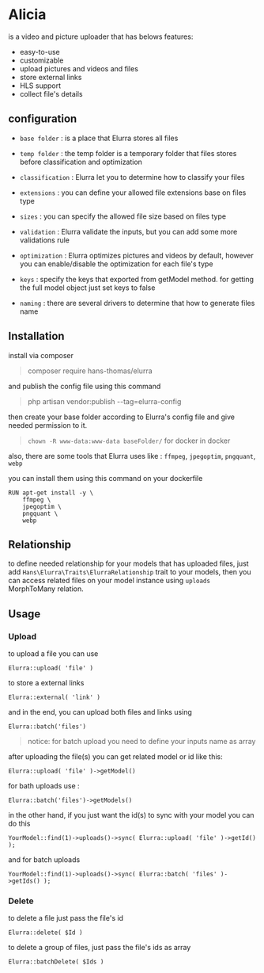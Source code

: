 # Alicia

is a video and picture uploader that has belows features:

- easy-to-use
- customizable
- upload pictures and videos and files
- store external links
- HLS support
- collect file's details

## configuration

- `base folder` : is a place that Elurra stores all files
- `temp folder` : the temp folder is a temporary folder that files stores before classification and optimization
- `classification` : Elurra let you to determine how to classify your files
- `extensions` : you can define your allowed file extensions base on files type
- `sizes` : you can specify the allowed file size based on files type
- `validation` : Elurra validate the inputs, but you can add some more validations rule
- `optimization` : Elurra optimizes pictures and videos by default, however you can enable/disable the optimization for
  each file's type

- `keys` : specify the keys that exported from getModel method. for getting the full model object just set keys to false

- `naming` : there are several drivers to determine that how to generate files name

## Installation

install via composer
> composer require hans-thomas/elurra

and publish the config file using this command
> php artisan vendor:publish --tag=elurra-config

then create your base folder according to Elurra's config file and give needed permission to it.
> `chown -R www-data:www-data baseFolder/` for docker in docker

also, there are some tools that Elurra uses like : `ffmpeg`, `jpegoptim`, `pngquant`, `webp`

you can install them using this command on your dockerfile

```@shell
RUN apt-get install -y \
    ffmpeg \
    jpegoptim \
    pngquant \
    webp
```

## Relationship

to define needed relationship for your models that has uploaded files, just add `Hans\Elurra\Traits\ElurraRelationship`
trait to your models, then you can access related files on your model instance using `uploads` MorphToMany relation.

## Usage

### Upload

to upload a file you can use

```@php
Elurra::upload( 'file' )
```

to store a external links

```@php
Elurra::external( 'link' )
```

and in the end, you can upload both files and links using

```@php
Elurra::batch('files')
```

> notice: for batch upload you need to define your inputs name as array

after uploading the file(s) you can get related model or id like this:

```@php
Elurra::upload( 'file' )->getModel()
```

for bath uploads use :

```@php
Elurra::batch('files')->getModels()
```

in the other hand, if you just want the id(s) to sync with your model you can do this

```@php
YourModel::find(1)->uploads()->sync( Elurra::upload( 'file' )->getId() );
```

and for batch uploads

```@php
YourModel::find(1)->uploads()->sync( Elurra::batch( 'files' )->getIds() );
```

### Delete

to delete a file just pass the file's id

```@php
Elurra::delete( $Id )
```

to delete a group of files, just pass the file's ids as array

```@php
Elurra::batchDelete( $Ids )
```
